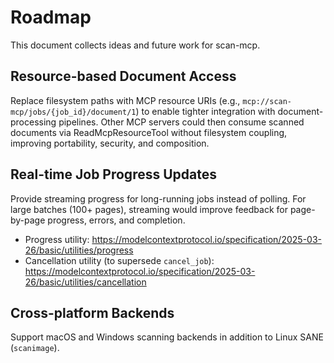 # Roadmap

This document collects ideas and future work for scan-mcp.

## Resource-based Document Access

Replace filesystem paths with MCP resource URIs (e.g., `mcp://scan-mcp/jobs/{job_id}/document/1`)
to enable tighter integration with document-processing pipelines. Other MCP servers could then
consume scanned documents via ReadMcpResourceTool without filesystem coupling, improving
portability, security, and composition.

## Real-time Job Progress Updates

Provide streaming progress for long-running jobs instead of polling. For large batches (100+ pages),
streaming would improve feedback for page-by-page progress, errors, and completion.

- Progress utility: https://modelcontextprotocol.io/specification/2025-03-26/basic/utilities/progress
- Cancellation utility (to supersede `cancel_job`):
  https://modelcontextprotocol.io/specification/2025-03-26/basic/utilities/cancellation

## Cross-platform Backends

Support macOS and Windows scanning backends in addition to Linux SANE (`scanimage`).


